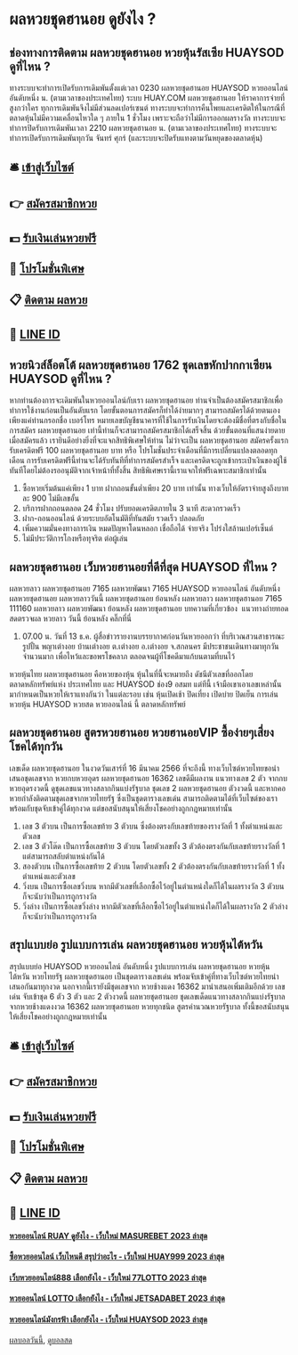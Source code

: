 # ผลหวยชุดฮานอย ดูยังไง ?
## ช่องทางการติดตาม ผลหวยชุดฮานอย หวยหุ้นรัสเซีย HUAYSOD ดูที่ไหน ?
ทางระบบจะทำการเปิดรับการเดิมพันตั้งแต่เวลา 0230 ผลหวยชุดฮานอย HUAYSOD หวยออนไลน์ อันดับหนึ่ง น. (ตามเวลาของประเทศไทย)
ระบบ HUAY.COM ผลหวยชุดฮานอย ให้ราคาการจ่ายที่สูงกว่าใคร ทุกการเดิมพันจึงไม่มีส่วนลดเปอร์เซนต์
ทางระบบจะทำการคืนโพยและเครดิตให้ในกรณีที่ตลาดหุ้นไม่มีความเคลื่อนไหวใด ๆ ภายใน 1 ชั่วโมง เพราะจะถือว่าไม่มีการออกผลรางวัล
ทางระบบจะทำการปิดรับการเดิมพันเวลา 2210 ผลหวยชุดฮานอย น. (ตามเวลาของประเทศไทย)
ทางระบบจะทำการเปิดรับการเดิมพันทุกวัน จันทร์ ศุกร์ (และระบบจะปิดรับแทงตามวันหยุดของตลาดหุ้น)

## 🛎 [เข้าสู่เว็บไซต์](https://bit.ly/3BG5bNw)
## 👉 [สมัครสมาชิกหวย](https://bit.ly/3BG5bNw)
## 💵 [รับเงินเล่นหวยฟรี](https://bit.ly/3C3mvgS)
## 👑 [โปรโมชั่นพิเศษ](https://bit.ly/3C3mvgS)
## 📋 [ติดตาม ผลหวย](https://bit.ly/3C3mvgS)
## 📱 [LINE ID](https://bit.ly/3C3mvgS)

## หวยนิวส์ล็อตโต้ ผลหวยชุดฮานอย 1762 ชุดเลขหักปากกาเซียน HUAYSOD ดูที่ไหน ?
หากท่านต้องการจะเดิมพันในหวยออนไลน์กับเรา ผลหวยชุดฮานอย ท่านจำเป็นต้องสมัครสมาชิกเพื่อทำการใช้งานก่อนเป็นอันดับแรก โดยขั้นตอนการสมัครก็ทำได้ง่ายมากๆ สามารถสมัครได้ด้วยตนเอง เพียงแค่ท่านกรอกชื่อ เบอร์โทร หมายเลขบัญชีธนาคารที่ใช้ในการรับเงินโดยจะต้องมีชื่อที่ตรงกับชื่อในการสมัคร ผลหวยชุดฮานอย เท่านี้ท่านก็จะสามารถสมัครสมาชิกได้เสร็จสิ้น ด้วยขั้นตอนที่แสนง่ายดาย เมื่อสมัครแล้ว เรายินดีอย่างยิ่งที่จะแจกสิทธิพิเศษให้ท่าน ไม่ว่าจะเป็น ผลหวยชุดฮานอย สมัครครั้งแรกรับเครดิตฟรี 100 ผลหวยชุดฮานอย บาท หรือ โปรโมชั่นประจำเดือนที่มีการเปลี่ยนแปลงตลอดทุกเดือน การรับเครดิตฟรีนี้ท่านจะได้รับทันทีที่ทำการสมัครสำเร็จ และเครดิตจะถูกเข้ากระเป๋าเงินของผู้ใช้ทันทีโดยไม่ต้องรออนุมัติจากเจ้าหน้าที่ทั้งสิ้น สิทธิพิเศษเรานี้เราแจกให้ฟรีเฉพาะสมาชิกเท่านั้น
1. ซื้อหวยเริ่มต้นแค่เพียง 1 บาท ฝากถอนขั้นต่ำเพียง 20 บาท เท่านั้น ทางเว็บให้อัตราจ่ายสูงถึงบาทละ 900 ไม่มีเลขอั้น
2. บริการฝากถอนตลอด 24 ชั่วโมง ปรับยอดเครดิตภายใน 3 นาที สะดวกรวดเร็ว
3. ฝาก-ถอนออนไลน์ ด้วยระบบอัตโนมัติที่ทันสมัย รวดเร็ว ปลอดภัย
4. เพิ่มความมั่นคงทางการเงิน หมดปัญหาโดนหลอก เชื่อถือได้ จ่ายจริง โปร่งใสล้านเปอร์เซ็นต์
5. ไม่มีประวัติการโกงหรือทุจริต ต่อผู้เล่น

## ผลหวยชุดฮานอย เว็บหวยฮานอยที่ดีที่สุด HUAYSOD ที่ไหน ?
ผลหวยลาว ผลหวยชุดฮานอย 7165 ผลหวยพัฒนา 7165 HUAYSOD หวยออนไลน์ อันดับหนึ่ง ผลหวยชุดฮานอย ผลหวยลาววันนี้ ผลหวยชุดฮานอย ย้อนหลัง
ผลหวยลาว ผลหวยชุดฮานอย 7165 111160
 ผลหวยลาว ผลหวยพัฒนา ย้อนหลัง ผลหวยชุดฮานอย 
บทความที่เกี่ยวข้อง
 แนวทางถ่ายทอดสดตรวจผล หวยลาว วันนี้ ย้อนหลัง คลิ๊กที่นี่  
1. 07.00 น. วันที่ 13 ธ.ค. ผู้สื่อข่าวรายงานบรรยากาศก่อนวันหวยออกว่า ที่บริเวณสวนสาธารณะรูปปั้น พญาเต่างอย บ้านเต่างอย ต.เต่างอย อ.เต่างอย จ.สกลนคร มีประชาชนเดินทางมาทุกวันจำนวนมาก เพื่อไหว้และขอพรโชคลาภ ตลอดจนผู้ที่โชคดีมาแก้บนตามที่บนไว้

หวยหุ้นไทย ผลหวยชุดฮานอย คือหวยของหุ้น หุ้นในที่นี้จะหมายถึง ดัชนีตัวเลขที่ออกโดยตลาดหลักทรัพย์แห่ง ประเทศไทย และ HUAYSOD ช่อง9 อสมท แต่ทีนี้ เจ้ามือเขาเอาเลขเหล่านั้น มากำหนดเป็นหวยให้เราแทงกันว่า ในแต่ละรอบ เช่น หุ้นเปิดเช้า ปิดเที่ยง เปิดบ่าย ปิดเย็น การเล่น หวยหุ้น HUAYSOD หวยสด หวยออนไลน์ นี้ ตลาดหลักทรัพย์

## ผลหวยชุดฮานอย สูตรหวยฮานอย หวยฮานอยVIP ซื้อง่ายๆเสี่ยงโชคได้ทุกวัน
เลขเด็ด ผลหวยชุดฮานอย ในงวดวันเสาร์ที่ 16 มีนาคม 2566 ที่จะถึงนี้ ทางเว็บไซต์หวยไทยขอนำเสนอชุดเลขจาก หวยกบหวยอุดร ผลหวยชุดฮานอย 16362 เลขดีมีผลงาน แนวทางเลข 2 ตัว จากกบหวยอุดรงวดนี้ ดูชุดเลขแนวทางสลากกินแบ่งรัฐบาล ชุดเลข 2 ผลหวยชุดฮานอย ตัวงวดนี้ และหากคอหวยกำลังติดตามชุดเลขจากหวยไทยรัฐ ซึ่งเป็นชุดตารางเลขเด่น สามารถติดตามได้ที่เว็บไซต์ของเราพร้อมกับชุดจับเข้าคู่ได้ทุกงวด แต่ขอสนับสนุนให้เสี่ยงโชคอย่างถูกกฎหมายเท่านั้น
1. เลข 3 ตัวบน เป็นการซื้อเลขท้าย 3 ตัวบน ซึ่งต้องตรงกับเลขท้ายของรางวัลที่ 1 ทั้งตำแหน่งและตัวเลข
2. เลข 3 ตัวโต๊ด เป็นการซื้อเลขท้าย 3 ตัวบน โดยตัวเลขทั้ง 3 ตัวต้องตรงกันกับเลขท้ายรางวัลที่ 1 แต่สามารถสลับตำแหน่งกันได้
3. สองตัวบน เป็นการซื้อเลขท้าย 2 ตัวบน โดยตัวเลขทั้ง 2 ตัวต้องตรงกันกับเลขท้ายรางวัลที่ 1 ทั้งตำแหน่งและตัวเลข
4. วิ่งบน เป็นการซื้อเลขวิ่งบน หากมีตัวเลขที่เลือกซื้อไว้อยู่ในตำแหน่งใดก็ได้ในผลรางวัล 3 ตัวบน ก็จะนับว่าเป็นการถูกรางวัล
5. วิ่งล่าง เป็นการซื้อเลขวิ่งล่าง หากมีตัวเลขที่เลือกซื้อไว้อยู่ในตำแหน่งใดก็ได้ในผลรางวัล 2 ตัวล่าง ก็จะนับว่าเป็นการถูกรางวัล

## สรุปแบบย่อ รูปแบบการเล่น ผลหวยชุดฮานอย หวยหุ้นไต้หวัน
สรุปแบบย่อ HUAYSOD หวยออนไลน์ อันดับหนึ่ง รูปแบบการเล่น ผลหวยชุดฮานอย หวยหุ้นไต้หวัน หวยไทยรัฐ ผลหวยชุดฮานอย เป็นชุดตารางเลขเด่น พร้อมจับเข้าคู่ที่ทางเว็บไซต์หวยไทยนำเสนอกันมาทุกงวด นอกจากนี้เรายังมีชุดเลขจาก หวยช้างแดง 16362 มานำเสนอเพิ่มเติมอีกด้วย เลขเด่น จับเข้าชุด 6 ตัว 3 ตัว และ 2 ตัวงวดนี้ ผลหวยชุดฮานอย ชุดเลขเด็ดแนวทางสลากกินแบ่งรัฐบาลจากหวยช้างแดงงวด 16362 ผลหวยชุดฮานอย หวยทุกชนิด สูตรคำนวณหวยรัฐบาล ทั้งนี้ขอสนับสนุนให้เสี่ยงโชคอย่างถูกกฎหมายเท่านั้น

## 🛎 [เข้าสู่เว็บไซต์](https://bit.ly/3BG5bNw)
## 👉 [สมัครสมาชิกหวย](https://bit.ly/3BG5bNw)
## 💵 [รับเงินเล่นหวยฟรี](https://bit.ly/3C3mvgS)
## 👑 [โปรโมชั่นพิเศษ](https://bit.ly/3C3mvgS)
## 📋 [ติดตาม ผลหวย](https://bit.ly/3C3mvgS)
## 📱 [LINE ID](https://bit.ly/3C3mvgS)

#### [หวยออนไลน์ RUAY ดูยังไง - เว็บใหม่ MASUREBET 2023 ล่าสุด](https://atom.io/themes/หวยออนไลน์%20ruay%20ดูยังไง%20-%20เว็บใหม่%20masurebet%202023%20ล่าสุด)
#### [ซื้อหวยออนไลน์ เว็บไหนดี สรุปว่าอะไร - เว็บใหม่ HUAY999 2023 ล่าสุด](https://atom.io/themes/ซื้อหวยออนไลน์%20เว็บไหนดี%20สรุปว่าอะไร%20-%20เว็บใหม่%20huay999%202023%20ล่าสุด)
#### [เว็บหวยออนไลน์888 เลือกยังไง - เว็บใหม่ 77LOTTO 2023 ล่าสุด](https://atom.io/themes/เว็บหวยออนไลน์888%20เลือกยังไง%20-%20เว็บใหม่%2077lotto%202023%20ล่าสุด)
#### [หวยออนไลน์ LOTTO เลือกยังไง - เว็บใหม่ JETSADABET 2023 ล่าสุด](https://atom.io/themes/หวยออนไลน์%20lotto%20เลือกยังไง%20-%20เว็บใหม่%20jetsadabet%202023%20ล่าสุด)
#### [หวยออนไลน์มังกรฟ้า เลือกยังไง - เว็บใหม่ HUAYSOD 2023 ล่าสุด](https://atom.io/themes/หวยออนไลน์มังกรฟ้า%20เลือกยังไง%20-%20เว็บใหม่%20huaysod%202023%20ล่าสุด)

[ผลบอลวันนี้](https://siamsport.tv "ผลบอลวันนี้"), [ดูบอลสด](https://siamsport.tv/ดูบอลสด "ดูบอลสด")
